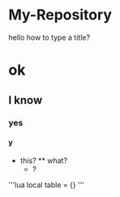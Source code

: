 # My-Repository

hello
how to type a title?

# ok
## I know
### yes
#### y
* this?
** what?
  * ?

'''lua
local table = {}
'''

